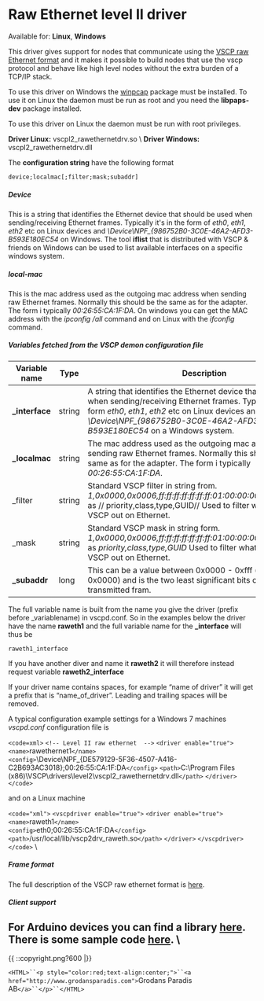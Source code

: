 # Raw Ethernet level II driver

 Available for: **Linux**, **Windows**
 
This driver gives support for nodes that communicate using the [VSCP raw Ethernet format](http://www.vscp.org/docs/vscpspec/doku.php?id=physical_level_lower_level_protocols#vscp_over_ethernet_raw_ethernet) and it makes it possible to build nodes that use the vscp protocol and behave like high level nodes without the extra burden of a TCP/IP stack. 

To use this driver on Windows the [winpcap](http://www.winpcap.org) package must be installed.  To use it on Linux the daemon must be run as root and you need the **libpaps-dev** package installed.

To use this driver on Linux the daemon must be run with root privileges.

**Driver Linux:** vscpl2_rawethernetdrv.so \\ 
**Driver Windows:** vscpl2_rawethernetdrv.dll 

The **configuration string** have the following format

    device;localmac[;filter;mask;subaddr]

##### Device

This is a string that identifies the Ethernet device that should be used when sending/receiving Ethernet frames. Typically it's in the form of *eth0*, *eth1*, *eth2* etc on Linux devices and *\Device\NPF_{986752B0-3C0E-46A2-AFD3-B593E180EC54* on Windows. The tool **iflist** that is distributed with VSCP & friends on Windows can be used to list available interfaces on a specific windows system. 

##### local-mac

This is the mac address used as the outgoing mac address when sending raw Ethernet frames. Normally this should be the same as for the adapter. The form i typically *00:26:55:CA:1F:DA*. On windows you can get the MAC address with the *ipconfig /all* command and on Linux with the *ifconfig* command.

##### Variables fetched from the VSCP demon configuration file

 | Variable name  | Type   | Description                                                                                                                                                                                                                                                          | 
 | -------------  | ----   | -----------                                                                                                                                                                                                                                                          | 
 | **_interface** | string | A string that identifies the Ethernet device that should be used when sending/receiving Ethernet frames. Typically it's in the form *eth0*, *eth1*, *eth2* etc on Linux devices and *\Device\NPF_{986752B0-3C0E-46A2-AFD3-B593E180EC54* on a Windows system. | 
 | **_localmac**  | string | The mac address used as the outgoing mac address when sending raw Ethernet frames. Normally this should be the same as for the adapter. The form i typically *00:26:55:CA:1F:DA*.                                                                                  | 
 | _filter        | string | Standard VSCP filter in string from. *1,0x0000,0x0006,ff:ff:ff:ff:ff:ff:ff:01:00:00:00:00:00:00:00:00* as // priority,class,type,GUID// Used to filter what is sent from VSCP out on Ethernet.                                                                     | 
 | _mask          | string | Standard VSCP mask in string form. *1,0x0000,0x0006,ff:ff:ff:ff:ff:ff:ff:01:00:00:00:00:00:00:00:00* as *priority,class,type,GUID* Used to filter what is sent from VSCP out on Ethernet.                                                                        | 
 | **_subaddr**   | long   | This can be a value between 0x0000 - 0xfff (defaults to 0x0000) and is the two least significant bits of the GUID for a transmitted fram.                                                                                                                            | 
The full variable name is built from the name you give the driver (prefix before _variablename) in vscpd.conf. So in the examples below the driver have the name **raweth1** and the full variable name for the **_interface** will thus be

    raweth1_interface

If you have another diver and name it  **raweth2** it will therefore instead request variable **raweth2_interface**

If your driver name contains spaces, for example “name of driver” it will get a prefix that is “name_of_driver”. Leading and trailing spaces will be removed. 

A typical configuration example settings for a Windows 7 machines *vscpd.conf* configuration file is 

`<code=xml>`
`<!-- Level II raw ethernet  -->`
`<driver enable="true">` 		   	 			
    `<name>`rawethernet1`</name>` 		   	 		
    `<config>`\Device\NPF_{DE579129-5F36-4507-A416-C2B693AC3018};00:26:55:CA:1F:DA`</config>`
    `<path>`C:\Program Files (x86)\VSCP\drivers\level2\vscpl2_rawethernetdrv.dll`</path>`
`</driver>`
`</code>`
        
and on a Linux machine        

`<code="xml">`
`<vscpdriver enable="true">`
    `<driver enable="true">` 		   	 			
        `<name>`raweth1`</name>` 		   	 		
        `<config>`eth0;00:26:55:CA:1F:DA`</config>`
        `<path>`/usr/local/lib/vscp2drv_raweth.so`</path>`
    `</driver>` 
`</vscpdriver>`
`</code>`
\\ 

#####  Frame format

The full description of the VSCP raw ethernet format is [here](http://www.vscp.org/docs/vscpspec/doku.php?id=physical_level_lower_level_protocols#vscp_over_ethernet_raw_ethernet).

##### Client support

For Arduino devices you can find a library [here](http://www.airspayce.com/mikem/arduino/EtherRaw/index.html). There is some sample code [here](http://forum.arduino.cc/index.php?topic=74547.0).
\\ 
----
{{  ::copyright.png?600  |}}

`<HTML>``<p style="color:red;text-align:center;">``<a href="http://www.grodansparadis.com">`Grodans Paradis AB`</a>``</p>``</HTML>`
